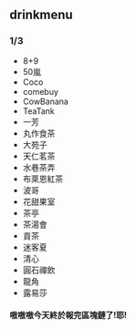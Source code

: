 ## drinkmenu
### 1/3 
* 8+9
* 50嵐
* Coco
* comebuy
* CowBanana
* TeaTank
* 一芳
* 丸作食茶
* 大苑子
* 天仁茗茶
* 水巷茶弄
* 布萊恩紅茶
* 波哥
* 花甜果室
* 茶亭
* 茶湯會
* 貢茶
* 迷客夏
* 清心
* 圓石禪飲
* 龍角
* 露易莎
#### 嗷嗷嗷今天終於報完區塊鏈了!耶!
     

